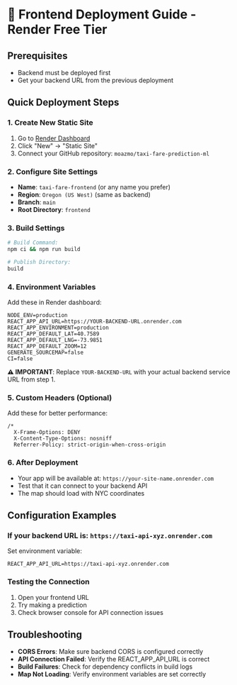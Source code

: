 # 🚀 Frontend Deployment Guide - Render Free Tier

## Prerequisites
- Backend must be deployed first
- Get your backend URL from the previous deployment

## Quick Deployment Steps

### 1. Create New Static Site
1. Go to [Render Dashboard](https://dashboard.render.com)
2. Click "New" → "Static Site"
3. Connect your GitHub repository: `moazmo/taxi-fare-prediction-ml`

### 2. Configure Site Settings
- **Name**: `taxi-fare-frontend` (or any name you prefer)
- **Region**: `Oregon (US West)` (same as backend)
- **Branch**: `main`
- **Root Directory**: `frontend`

### 3. Build Settings
```bash
# Build Command:
npm ci && npm run build

# Publish Directory:
build
```

### 4. Environment Variables
Add these in Render dashboard:
```
NODE_ENV=production
REACT_APP_API_URL=https://YOUR-BACKEND-URL.onrender.com
REACT_APP_ENVIRONMENT=production
REACT_APP_DEFAULT_LAT=40.7589
REACT_APP_DEFAULT_LNG=-73.9851
REACT_APP_DEFAULT_ZOOM=12
GENERATE_SOURCEMAP=false
CI=false
```

**⚠️ IMPORTANT**: Replace `YOUR-BACKEND-URL` with your actual backend service URL from step 1.

### 5. Custom Headers (Optional)
Add these for better performance:
```
/*
  X-Frame-Options: DENY
  X-Content-Type-Options: nosniff
  Referrer-Policy: strict-origin-when-cross-origin
```

### 6. After Deployment
- Your app will be available at: `https://your-site-name.onrender.com`
- Test that it can connect to your backend API
- The map should load with NYC coordinates

## Configuration Examples

### If your backend URL is: `https://taxi-api-xyz.onrender.com`
Set environment variable:
```
REACT_APP_API_URL=https://taxi-api-xyz.onrender.com
```

### Testing the Connection
1. Open your frontend URL
2. Try making a prediction
3. Check browser console for API connection issues

## Troubleshooting
- **CORS Errors**: Make sure backend CORS is configured correctly
- **API Connection Failed**: Verify the REACT_APP_API_URL is correct
- **Build Failures**: Check for dependency conflicts in build logs
- **Map Not Loading**: Verify environment variables are set correctly
